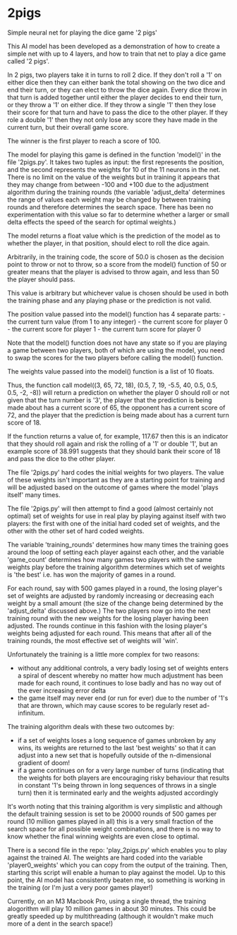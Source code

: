 # 2pigs
Simple neural net for playing the dice game '2 pigs'

This AI model has been developed as a demonstration of how to create a simple net with up to 4 layers, and how to train that net to play a dice game called '2 pigs'.

In 2 pigs, two players take it in turns to roll 2 dice. If they don't roll a '1' on either dice then they can either bank the total showing on the two dice and end their turn, or they can elect to throw the dice again. Every dice throw in that turn is added together until either the player decides to end their turn, or they throw a '1' on either dice. If they throw a single '1' then they lose their score for that turn and have to pass the dice to the other player. If they role a double '1' then they not only lose any score they have made in the current turn, but their overall game score. 

The winner is the first player to reach a score of 100.

The model for playing this game is defined in the function 'model()' in the file '2pigs.py'. It takes two tuples as input: the first represents the position, and the second represents the weights for 10 of the 11 neurons in the net. There is no limit on the value of the weights but in training it appears that they may change from between -100 and +100 due to the adjustment algorithm during the training rounds (the variable 'adjust_delta' determines the range of values each weight may be changed by between training rounds and therefore determines the search space. There has been no experimentation with this value so far to determine whether a larger or small delta effects the speed of the search for optimal weights.)

The model returns a float value which is the prediction of the model as to whether the player, in that position, should elect to roll the dice again.

Arbitrarily, in the training code, the score of 50.0 is chosen as the decision point to throw or not to throw, so a score from the model() function of 50 or greater means that the player is advised to throw again, and less than 50 the player should pass. 

This value is arbitrary but whichever value is chosen should be used in both the training phase and any playing phase or the prediction is not valid.

The position value passed into the model() function has 4 separate parts:
    - the current turn value (from 1 to any integer)
    - the current score for player 0
    - the current score for player 1
    - the current turn score for player 0

Note that the model() function does not have any state so if you are playing a game between two players, both of which are using the model, you need to swap the scores for the two players before calling the model() function.

The weights value passed into the model() function is a list of 10 floats.

Thus, the function call model((3, 65, 72, 18), (0.5, 7, 19, -5.5, 40, 0.5, 0.5, 0.5, -2, -8)) will return a prediction on whether the player 0 should roll or not given that the turn number is '3', the player that the prediction is being made about has a current score of 65, the opponent has a current score of 72, and the player that the prediction is being made about has a current turn score of 18. 

If the function returns a value of, for example, 117.67 then this is an indicator that they should roll again and risk the rolling of a '1' or double '1', but an example score of 38.991 suggests that they should bank their score of 18 and pass the dice to the other player. 

The file '2pigs.py' hard codes the initial weights for two players. The value of these weights isn't important as they are a starting point for training and will be adjusted based on the outcome of games where the model 'plays itself' many times.

The file '2pigs.py' will then attempt to find a good (almost certainly not optimal) set of weights for use in real play by playing against itself with two players: the first with one of the initial hard coded set of weights, and the other with the other set of hard coded weights.

The variable 'training_rounds' determines how many times the training goes around the loop of setting each player against each other, and the variable 'game_count' determines how many games two players with the same weights play before the training algorithm determines which set of weights is 'the best' i.e. has won the majority of games in a round.

For each round, say with 500 games played in a round, the losing player's set of weights are adjusted by randomly increasing or decreasing each weight by a small amount (the size of the change being determined by the 'adjust_delta' discussed above.) The two players now go into the next training round with the new weights for the losing player having been adjusted. The rounds continue in this fashion with the losing player's weights being adjusted for each round. This means that after all of the training rounds, the most effective set of weights will 'win'.

Unfortunately the training is a little more complex for two reasons:

- without any additional controls, a very badly losing set of weights enters a spiral of descent whereby no matter how much adjustment has been made for each round, it continues to lose badly and has no way out of the ever increasing error delta
- the game itself may never end (or run for ever) due to the number of '1's that are thrown, which may cause scores to be regularly reset ad-infinitum. 

The training algorithm deals with these two outcomes by:

- if a set of weights loses a long sequence of games unbroken by any wins, its weights are returned to the last 'best weights' so that it can adjust into a new set that is hopefully outside of the n-dimensional gradient of doom!
- if a game continues on for a very large number of turns (indicating that the weights for both players are encouraging risky behaviour that results in constant '1's being thrown in long sequences of throws in a single turn) then it is terminated early and the weights adjusted accordingly

It's worth noting that this training algorithm is very simplistic and although the default training session is set to be 20000 rounds of 500 games per round (10 million games played in all) this is a very small fraction of the search space for all possible weight combinations, and there is no way to know whether the final winning weights are even close to optimal. 

There is a second file in the repo: 'play_2pigs.py' which enables you to play against the trained AI. The weights are hard coded into the variable 'player0_weights' which you can copy from the output of the training. Then, starting this script will enable a human to play against the model. Up to this point, the AI model has consistently beaten me, so something is working in the training (or I'm just a very poor games player!) 

Currently, on an M3 Macbook Pro, using a single thread, the training alogorithm will play 10 million games in about 30 minutes. This could be greatly speeded up by multithreading (although it wouldn't make much more of a dent in the search space!)